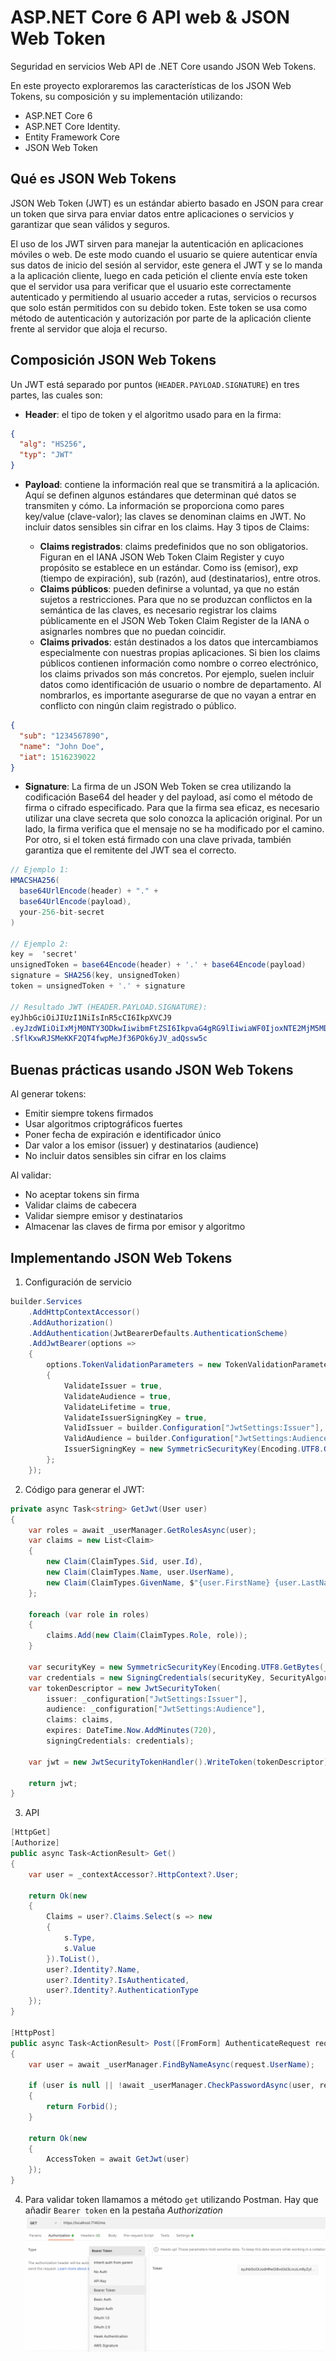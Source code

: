 # ASP.NET Core 6 API web & JSON Web Token
Seguridad en servicios Web API de .NET Core usando JSON Web Tokens.

En este proyecto exploraremos las características de los JSON Web Tokens, su composición y su implementación utilizando:

* ASP.NET Core 6
* ASP.NET Core Identity.
* Entity Framework Core
* JSON Web Token

## Qué es JSON Web Tokens
JSON Web Token (JWT) es un estándar abierto basado en JSON para crear un token que sirva para enviar datos entre aplicaciones o servicios y garantizar que sean válidos y seguros.

El uso de los JWT sirven para manejar la autenticación en aplicaciones móviles o web. De este modo cuando el usuario se quiere autenticar envía sus datos de inicio del sesión al servidor, este genera el JWT y se lo manda a la aplicación cliente, luego en cada petición el cliente envía este token que el servidor usa para verificar que el usuario este correctamente autenticado y permitiendo al usuario acceder a rutas, servicios o recursos que solo están permitidos con su debido token. Este token se usa como método de autenticación y autorización por parte de la aplicación cliente frente al servidor que aloja el recurso.

## Composición JSON Web Tokens
Un JWT está separado por puntos (`HEADER.PAYLOAD.SIGNATURE`) en tres partes, las cuales son:
* **Header**: el tipo de token y el algoritmo usado para en la firma:
```json
{
  "alg": "HS256",
  "typ": "JWT"
}
```
* **Payload**: contiene la información real que se transmitirá a la aplicación. Aquí se definen algunos estándares que determinan qué datos se transmiten y cómo. La información se proporciona como pares key/value (clave-valor); las claves se denominan claims en JWT. No incluir datos sensibles sin cifrar en los claims. Hay 3 tipos de Claims:

    - **Claims registrados**: claims predefinidos que no son obligatorios. Figuran en el IANA JSON Web Token Claim Register y cuyo propósito se establece en un estándar. Como iss (emisor), exp (tiempo de expiración), sub (razón), aud (destinatarios), entre otros.
    - **Claims públicos**: pueden definirse a voluntad, ya que no están sujetos a restricciones. Para que no se produzcan conflictos en la semántica de las claves, es necesario registrar los claims públicamente en el JSON Web Token Claim Register de la IANA o asignarles nombres que no puedan coincidir.
    - **Claims privados**: están destinados a los datos que intercambiamos especialmente con nuestras propias aplicaciones. Si bien los claims públicos contienen información como nombre o correo electrónico, los claims privados son más concretos. Por ejemplo, suelen incluir datos como identificación de usuario o nombre de departamento. Al nombrarlos, es importante asegurarse de que no vayan a entrar en conflicto con ningún claim registrado o público.
```json
{
  "sub": "1234567890",
  "name": "John Doe",
  "iat": 1516239022
}
```
* **Signature**: La firma de un JSON Web Token se crea utilizando la codificación Base64 del header y del payload, así como el método de firma o cifrado especificado. Para que la firma sea eficaz, es necesario utilizar una clave secreta que solo conozca la aplicación original. Por un lado, la firma verifica que el mensaje no se ha modificado por el camino. Por otro, si el token está firmado con una clave privada, también garantiza que el remitente del JWT sea el correcto.
```C#
// Ejemplo 1:
HMACSHA256(
  base64UrlEncode(header) + "." +
  base64UrlEncode(payload),
  your-256-bit-secret
)

// Ejemplo 2:
key =  'secret'
unsignedToken = base64Encode(header) + '.' + base64Encode(payload)
signature = SHA256(key, unsignedToken)
token = unsignedToken + '.' + signature

// Resultado JWT (HEADER.PAYLOAD.SIGNATURE):
eyJhbGciOiJIUzI1NiIsInR5cCI6IkpXVCJ9
.eyJzdWIiOiIxMjM0NTY3ODkwIiwibmFtZSI6IkpvaG4gRG9lIiwiaWF0IjoxNTE2MjM5MDIyfQ
.SflKxwRJSMeKKF2QT4fwpMeJf36POk6yJV_adQssw5c
```

## Buenas prácticas usando JSON Web Tokens
Al generar tokens:
* Emitir siempre tokens firmados
* Usar algoritmos criptográficos fuertes
* Poner fecha de expiración e identificador único
* Dar valor a los emisor (issuer) y destinatarios (audience)
* No incluir datos sensibles sin cifrar en los claims

Al validar:
* No aceptar tokens sin firma
* Validar claims de cabecera
* Validar siempre emisor y destinatarios
* Almacenar las claves de firma por emisor y algoritmo

## Implementando JSON Web Tokens
1. Configuración de servicio
```C#
builder.Services
    .AddHttpContextAccessor()
    .AddAuthorization()
    .AddAuthentication(JwtBearerDefaults.AuthenticationScheme)
    .AddJwtBearer(options =>
    {
        options.TokenValidationParameters = new TokenValidationParameters
        {
            ValidateIssuer = true,
            ValidateAudience = true,
            ValidateLifetime = true,
            ValidateIssuerSigningKey = true,
            ValidIssuer = builder.Configuration["JwtSettings:Issuer"],
            ValidAudience = builder.Configuration["JwtSettings:Audience"],
            IssuerSigningKey = new SymmetricSecurityKey(Encoding.UTF8.GetBytes(builder.Configuration["JwtSettings:Key"]))
        };
    });
```

2. Código para generar el JWT:
```C#
private async Task<string> GetJwt(User user)
{
    var roles = await _userManager.GetRolesAsync(user);
    var claims = new List<Claim>
    {
        new Claim(ClaimTypes.Sid, user.Id),
        new Claim(ClaimTypes.Name, user.UserName),
        new Claim(ClaimTypes.GivenName, $"{user.FirstName} {user.LastName}")
    };

    foreach (var role in roles)
    {
        claims.Add(new Claim(ClaimTypes.Role, role));
    }

    var securityKey = new SymmetricSecurityKey(Encoding.UTF8.GetBytes(_configuration["JwtSettings:Key"]));
    var credentials = new SigningCredentials(securityKey, SecurityAlgorithms.HmacSha256Signature);
    var tokenDescriptor = new JwtSecurityToken(
        issuer: _configuration["JwtSettings:Issuer"],
        audience: _configuration["JwtSettings:Audience"],
        claims: claims,
        expires: DateTime.Now.AddMinutes(720),
        signingCredentials: credentials);

    var jwt = new JwtSecurityTokenHandler().WriteToken(tokenDescriptor);

    return jwt;
}
```

3. API
```C#
[HttpGet]
[Authorize]
public async Task<ActionResult> Get()
{
    var user = _contextAccessor?.HttpContext?.User;

    return Ok(new
    {
        Claims = user?.Claims.Select(s => new
        {
            s.Type,
            s.Value
        }).ToList(),
        user?.Identity?.Name,
        user?.Identity?.IsAuthenticated,
        user?.Identity?.AuthenticationType
    });
}

[HttpPost]
public async Task<ActionResult> Post([FromForm] AuthenticateRequest request)
{
    var user = await _userManager.FindByNameAsync(request.UserName);

    if (user is null || !await _userManager.CheckPasswordAsync(user, request.Password))
    {
        return Forbid();
    }

    return Ok(new
    {
        AccessToken = await GetJwt(user)
    });
}
```

4. Para validar token llamamos a método `get` utilizando Postman. Hay que añadir `Bearer token` en la pestaña *Authorization*
![Esta es una imagen](image-1.png)
